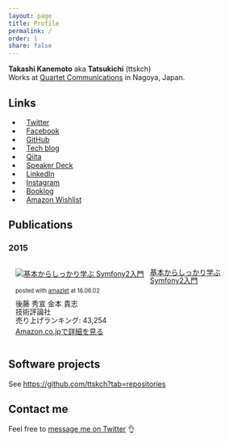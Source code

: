 ```yaml
---
layout: page
title: Profile
permalink: /
order: 1
share: false
---
```


**Takashi Kanemoto** aka **Tatsukichi** (ttskch)  
Works at [Quartet Communications](https://quartet-communications.com/) in Nagoya, Japan.

## Links

<ul class="fa-ul">
    <li><i class="fa fa-fw fa-twitter"></i>&nbsp; &nbsp;<a href="https://twitter.com/ttskch">Twitter</a></li>
    <li><i class="fa fa-fw fa-facebook"></i>&nbsp; &nbsp;<a href="https://www.facebook.com/ttskch">Facebook</a></li>
    <li><i class="fa fa-fw fa-github"></i>&nbsp; &nbsp;<a href="https://github.com/ttskch">GitHub</a></li>
    <li><i class="fa fa-fw fa-code"></i>&nbsp; &nbsp;<a href="http://tech.quartetcom.co.jp">Tech blog</a></li>
    <li><i class="fa fa-fw fa-smile-o"></i>&nbsp; &nbsp;<a href="http://qiita.com/ttskch">Qiita</a></li>
    <li><i class="fa fa-fw fa-picture-o"></i>&nbsp; &nbsp;<a href="https://speakerdeck.com/ttskch">Speaker Deck</a></li>
    <li><i class="fa fa-fw fa-linkedin"></i>&nbsp; &nbsp;<a href="https://www.linkedin.com/in/ttskch">LinkedIn</a></li>
    <li><i class="fa fa-fw fa-instagram"></i>&nbsp; &nbsp;<a href="https://instagram.com/ttskch">Instagram</a></li>
    <li><i class="fa fa-fw fa-book"></i>&nbsp; &nbsp;<a href="http://booklog.jp/users/ttskch">Booklog</a></li>
    <li><i class="fa fa-fw fa-amazon"></i>&nbsp; &nbsp;<a href="http://www.amazon.co.jp/registry/wishlist/O4B5ZRU2EXQV">Amazon Wishlist</a></li>
</ul>

## Publications

### 2015

<div class="bgcolor" style="padding: 1em;">
<div class="amazlet-box" style="margin-bottom:0px;"><div class="amazlet-image" style="float:left;margin:0px 12px 1px 0px;"><a href="http://www.amazon.co.jp/exec/obidos/ASIN/4774178039/ttskch-22/ref=nosim/" name="amazletlink" target="_blank"><img src="http://ecx.images-amazon.com/images/I/51SDM5KsoRL._SL160_.jpg" alt="基本からしっかり学ぶ Symfony2入門" style="border: none;" /></a></div><div class="amazlet-info" style="line-height:120%; margin-bottom: 10px"><div class="amazlet-name" style="margin-bottom:10px;line-height:120%"><a href="http://www.amazon.co.jp/exec/obidos/ASIN/4774178039/ttskch-22/ref=nosim/" name="amazletlink" target="_blank">基本からしっかり学ぶ Symfony2入門</a><div class="amazlet-powered-date" style="font-size:80%;margin-top:5px;line-height:120%">posted with <a href="http://www.amazlet.com/" title="amazlet" target="_blank">amazlet</a> at 16.06.02</div></div><div class="amazlet-detail">後藤 秀宣 金本 貴志 <br />技術評論社 <br />売り上げランキング: 43,254<br /></div><div class="amazlet-sub-info" style="float: left;"><div class="amazlet-link" style="margin-top: 5px"><a href="http://www.amazon.co.jp/exec/obidos/ASIN/4774178039/ttskch-22/ref=nosim/" name="amazletlink" target="_blank">Amazon.co.jpで詳細を見る</a></div></div></div><div class="amazlet-footer" style="clear: left"></div></div>
</div>


## Software projects

See <https://github.com/ttskch?tab=repositories>

## Contact me

Feel free to [message me on Twitter](https://twitter.com/messages/compose?recipient_id=ttskch) :ok_hand:
